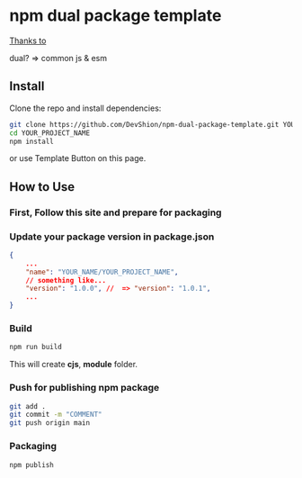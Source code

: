 # npm dual package template

[Thanks to](https://github.com/azu/tsconfig-to-dual-package)

dual? => common js & esm

## Install

Clone the repo and install dependencies:

```bash
git clone https://github.com/DevShion/npm-dual-package-template.git YOUR_PROJECT_NAME
cd YOUR_PROJECT_NAME
npm install
```

or use Template Button on this page.

## How to Use

### First, Follow this site and prepare for packaging

[](https://zenn.dev/missselfi/articles/d368f7296aae04)

### Update your package version in package.json

```json title="package.json"
{
    ...
    "name": "YOUR_NAME/YOUR_PROJECT_NAME",
    // something like...
    "version": "1.0.0", //  => "version": "1.0.1",
    ...
}
```

### Build

```bash
npm run build
```

This will create **cjs**, **module** folder.

### Push for publishing npm package

```bash
git add .
git commit -m "COMMENT"
git push origin main
```

### Packaging

```bash
npm publish
```